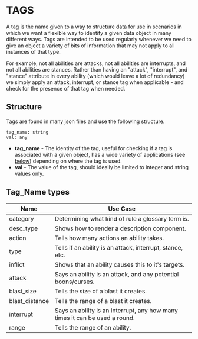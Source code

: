 # TAGS

A tag is the name given to a way to structure data for use in scenarios in which we want a flexible way to identify a given data object in many different ways. Tags are intended to be used regularly whenever we need to give an object a variety of bits of information that may not apply to all instances of that type.

For example, not all abilities are attacks, not all abilities are interrupts, and not all abilities are stances. Rather than having an "attack", "interrupt", and "stance" attribute in every ability (which would leave a lot of redundancy) we simply apply an attack, interrupt, or stance tag when applicable - and check for the presence of that tag when needed.

## Structure

Tags are found in many json files and use the following structure.

```
tag_name: string
val: any
```

- **tag_name** - The identity of the tag, useful for checking if a tag is associated with a given object, has a wide variety of applications (see [below](#tag_name-types)) depending on where the tag is used.
- **val** - The value of the tag, should ideally be limited to integer and string values only.

## Tag_Name types

| Name              | Use Case    |
| ----------------- | ----------------- |
| category          | Determining what kind of rule a glossary term is. |
| desc_type         | Shows how to render a description component. |
| action            | Tells how many actions an ability takes. |
| type              | Tells if an ability is an attack, interrupt, stance, etc. |
| inflict           | Shows that an ability causes this to it's targets. |
| attack            | Says an ability is an attack, and any potential boons/curses. |
| blast_size        | Tells the size of a blast it creates. |
| blast_distance    | Tells the range of a blast it creates. |
| interrupt         | Says an ability is an interrupt, any how many times it can be used a round. |
| range             | Tells the range of an ability. |